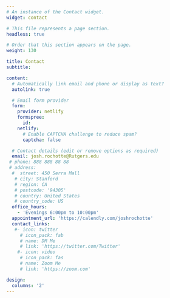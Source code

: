 ```yaml
---
# An instance of the Contact widget.
widget: contact

# This file represents a page section.
headless: true

# Order that this section appears on the page.
weight: 130

title: Contact
subtitle:

content:
  # Automatically link email and phone or display as text?
  autolink: true

  # Email form provider
  form:
    provider: netlify
    formspree:
      id:
    netlify:
      # Enable CAPTCHA challenge to reduce spam?
      captcha: false

  # Contact details (edit or remove options as required)
  email: josh.rochotte@Rutgers.edu
 # phone: 888 888 88 88
 # address:
  #  street: 450 Serra Mall
   # city: Stanford
   # region: CA
   # postcode: '94305'
   # country: United States
   # country_code: US
  office_hours:
    - 'Evenings 6:00pm to 10:00pm'
  appointment_url: 'https://calendly.com/joshrochotte'
  contact_links:
   #- icon: twitter
     # icon_pack: fab
     # name: DM Me
     # link: 'https://twitter.com/Twitter'
    #- icon: video
     # icon_pack: fas
     # name: Zoom Me
     # link: 'https://zoom.com'

design:
  columns: '2'
---
```

